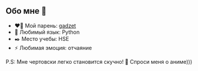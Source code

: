 ## Обо мне 👋

- ❤️‍🔥 Мой парень: [gadzet](https://github.com/@gadzet005)
- 🌱 Любимый язык: Python
- ✒️ Место учебы: HSE
- ⚡ Любимая эмоция: отчаяние


P.S: Мне чертовски легко становится скучно! 💬 Спроси меня о аниме)))

